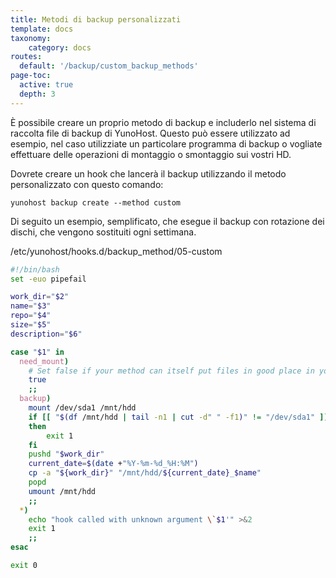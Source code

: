 ```yaml
---
title: Metodi di backup personalizzati
template: docs
taxonomy:
    category: docs
routes:
  default: '/backup/custom_backup_methods'
page-toc:
  active: true
  depth: 3
---
```



È possibile creare un proprio metodo di backup e includerlo nel sistema di raccolta file di backup di YunoHost. Questo può essere utilizzato ad esempio, nel caso utilizziate un particolare programma di backup o vogliate effettuare delle operazioni di montaggio o smontaggio sui vostri HD.

Dovrete creare un hook che lancerà il backup utilizzando il metodo personalizzato con questo comando:

```
yunohost backup create --method custom
```

Di seguito un esempio, semplificato, che esegue il backup con rotazione dei dischi, che vengono sostituiti ogni settimana.

/etc/yunohost/hooks.d/backup_method/05-custom

```bash
#!/bin/bash
set -euo pipefail

work_dir="$2"
name="$3"
repo="$4"
size="$5"
description="$6"

case "$1" in
  need_mount)
    # Set false if your method can itself put files in good place in your archive
    true
    ;;
  backup)
    mount /dev/sda1 /mnt/hdd
    if [[ "$(df /mnt/hdd | tail -n1 | cut -d" " -f1)" != "/dev/sda1" ]]
    then
        exit 1
    fi
    pushd "$work_dir"
    current_date=$(date +"%Y-%m-%d_%H:%M")
    cp -a "${work_dir}" "/mnt/hdd/${current_date}_$name"
    popd
    umount /mnt/hdd
    ;;
  *)
    echo "hook called with unknown argument \`$1'" >&2
    exit 1
    ;;
esac

exit 0
```
